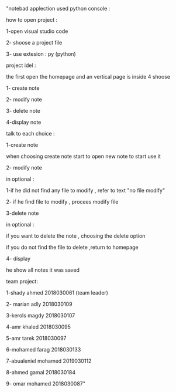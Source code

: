 "notebad applection used python console :

how to open project :

1-open visual studio code

2- shoose a project file

3- use extesion : py (python)

project idel :

the first open the homepage and an vertical page is inside 4 shoose

1- create note

2- modify note

3- delete note

4-display note

talk to each choice :

1-create note

when choosing create note start to open new note to start use it

2- modify note

in optional :

1-if he did not find any file to modify , refer to text "no file modify"

2- if he find file to modify , procees modify file

3-delete note

in optional :

if you want to delete the note , choosing the delete option

if you do not find the file to  delete ,return to homepage

4- display

he show all notes it was saved



team project:

1-shady ahmed 2018030061 (team leader)

2- marian adly 2018030109

3-kerols magdy 2018030107

4-amr khaled    2018030095

5-amr tarek 2018030097

6-mohamed farag 2018030133

7-abualeniel mohamed 2019030112

8-ahmed gamal 2018030184

9- omar mohamed 2018030087"
